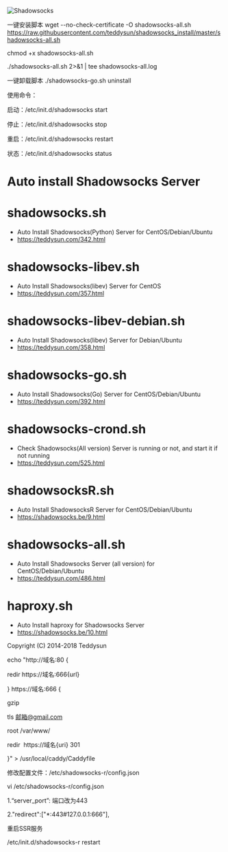 ![Shadowsocks](https://github.com/teddysun/shadowsocks_install/raw/master/shadowsocks.png)

一键安装脚本 wget --no-check-certificate -O shadowsocks-all.sh https://raw.githubusercontent.com/teddysun/shadowsocks_install/master/shadowsocks-all.sh

chmod +x shadowsocks-all.sh

./shadowsocks-all.sh 2>&1 | tee shadowsocks-all.log

一键卸载脚本 ./shadowsocks-go.sh uninstall

使用命令：

启动：/etc/init.d/shadowsocks start

停止：/etc/init.d/shadowsocks stop

重启：/etc/init.d/shadowsocks restart

状态：/etc/init.d/shadowsocks status

# Auto install Shadowsocks Server

shadowsocks.sh
===============
- Auto Install Shadowsocks(Python) Server for CentOS/Debian/Ubuntu
- https://teddysun.com/342.html

shadowsocks-libev.sh
===============
- Auto Install Shadowsocks(libev) Server for CentOS
- https://teddysun.com/357.html

shadowsocks-libev-debian.sh
===============
- Auto Install Shadowsocks(libev) Server for Debian/Ubuntu
- https://teddysun.com/358.html

shadowsocks-go.sh
===============
- Auto Install Shadowsocks(Go) Server for CentOS/Debian/Ubuntu
- https://teddysun.com/392.html

shadowsocks-crond.sh
===============
- Check Shadowsocks(All version) Server is running or not, and start it if not running
- https://teddysun.com/525.html

shadowsocksR.sh
===============
- Auto Install ShadowsocksR Server for CentOS/Debian/Ubuntu
- https://shadowsocks.be/9.html

shadowsocks-all.sh
==================
- Auto Install Shadowsocks Server (all version) for CentOS/Debian/Ubuntu
- https://teddysun.com/486.html

haproxy.sh
===============
- Auto Install haproxy for Shadowsocks Server
- https://shadowsocks.be/10.html

Copyright (C) 2014-2018 Teddysun

echo "http://域名:80 {

redir https://域名:666{url}

}
https://域名:666 {

gzip

tls 邮箱@gmail.com

root /var/www/

redir  https://域名{uri} 301 

}" > /usr/local/caddy/Caddyfile

修改配置文件：/etc/shadowsocks-r/config.json

vi /etc/shadowsocks-r/config.json

1.“server_port”: 端口改为443

2."redirect":["*:443#127.0.0.1:666"], 

重启SSR服务

/etc/init.d/shadowsocks-r restart
